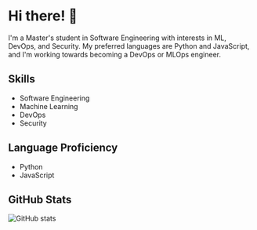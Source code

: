 # Hi there! 👋

I'm a Master's student in Software Engineering with interests in ML, DevOps, and Security. My preferred languages are Python and JavaScript, and I'm working towards becoming a DevOps or MLOps engineer.

## Skills
- Software Engineering
- Machine Learning
- DevOps
- Security

## Language Proficiency
- Python
- JavaScript

## GitHub Stats
![GitHub stats](https://github-readme-stats.vercel.app/api?username=yourusername&show_icons=true&theme=dark)
